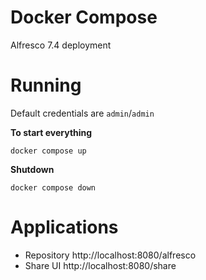 # Docker Compose

Alfresco 7.4 deployment

# Running

Default credentials are `admin`/`admin`

**To start everything**

```
docker compose up
```

**Shutdown**

```
docker compose down
```

# Applications

* Repository http://localhost:8080/alfresco
* Share UI http://localhost:8080/share